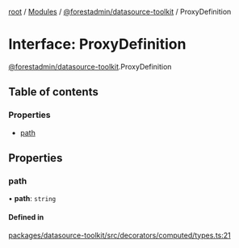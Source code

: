 [root](../README.md) / [Modules](../modules.md) / [@forestadmin/datasource-toolkit](../modules/forestadmin_datasource_toolkit.md) / ProxyDefinition

# Interface: ProxyDefinition

[@forestadmin/datasource-toolkit](../modules/forestadmin_datasource_toolkit.md).ProxyDefinition

## Table of contents

### Properties

- [path](forestadmin_datasource_toolkit.ProxyDefinition.md#path)

## Properties

### path

• **path**: `string`

#### Defined in

[packages/datasource-toolkit/src/decorators/computed/types.ts:21](https://github.com/ForestAdmin/agent-nodejs/blob/fba2435/packages/datasource-toolkit/src/decorators/computed/types.ts#L21)
